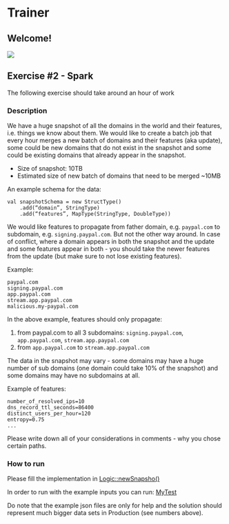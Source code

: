 # Trainer
## Welcome!
![](https://i.ibb.co/THF3r0h/hunters-trainer.png)


## Exercise #2 - Spark

The following exercise should take around an hour of work

### Description

We have a huge snapshot of all the domains in the world and their features, i.e. things we know about them.
We would like to create a batch job that every hour merges a new batch of domains and their features (aka update), some could be new domains that do not exist in the snapshot and some could be existing domains that already appear in the snapshot.
* Size of snapshot: 10TB
* Estimated size of new batch of domains that need to be merged ~10MB

An example schema for the data: 

```
val snapshotSchema = new StructType()
    .add(“domain”, StringType)
    .add(“features”, MapType(StringType, DoubleType))
```

We would like features to propagate from father domain, e.g. `paypal.com` to subdomain, e.g. `signing.paypal.com`. But not the other way around.
In case of conflict, where a domain appears in both the snapshot and the update and some features appear in both - you should take the newer features from the update (but make sure to not lose existing features).

Example:
```
paypal.com
signing.paypal.com
app.paypal.com
stream.app.paypal.com
malicious.my-paypal.com
```

In the above example, features should  only propagate:
1. from paypal.com to all 3 subdomains: `signing.paypal.com`, `app.paypal.com`, `stream.app.paypal.com`
2. from  `app.paypal.com` to `stream.app.paypal.com`


The data in the snapshot may vary - some domains may have a huge number of sub domains (one domain could take 10% of the snapshot) and some domains may have no subdomains at all.

Example of features: 
```
number_of_resolved_ips=10
dns_record_ttl_seconds=86400
distinct_users_per_hour=120
entropy=0.75
...
```

Please write down all of your considerations in comments - why you chose certain paths.

### How to run

Please fill the implementation in [Logic::newSnapsho()](src/main/scala/com/example/exercise/Logic.scala)

In order to run with the example inputs you can run: [MyTest](src/test/scala/com/example/exercise/MyTest.scala)

Do note that the example json files are only for help and the solution should represent much bigger data sets in Production (see numbers above).

